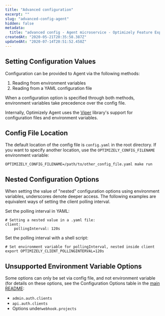```yaml
---
title: "Advanced configuration"
excerpt: ""
slug: "advanced-config-agent"
hidden: false
metadata:
  title: "advanced config - Agent microservice - Optimizely Feature Experimentation"
createdAt: "2020-05-21T20:35:58.387Z"
updatedAt: "2020-07-14T20:51:52.458Z"
---
```


## Setting Configuration Values

Configuration can be provided to Agent via the following methods:

1. Reading from environment variables
2. Reading from a YAML configuration file

When a configuration option is specified through both methods, environment variables take precedence over the config file.

Internally, Optimizely Agent uses the [Viper](https://github.com/spf13/viper) library's support for configuration files and environment variables.

## Config File Location

The default location of the config file is `config.yaml` in the root directory. If you want to specify another location, use the `OPTIMIZELY_CONFIG_FILENAME` environment variable:

```
OPTIMIZELY_CONFIG_FILENAME=/path/to/other_config_file.yaml make run
```

## Nested Configuration Options

When setting the value of "nested" configuration options using environment variables, underscores denote deeper access. The following examples are equivalent ways of setting the client polling interval.

Set the polling interval in YAML:

```
# Setting a nested value in a .yaml file:
client:
    pollingInterval: 120s
```

Set the polling interval with a shell script:

```
# Set environment variable for pollingInterval, nested inside client
export OPTIMIZELY_CLIENT_POLLINGINTERVAL=120s
```

## Unsupported Environment Variable Options

Some options can only be set via config file, and not environment variable (for details on these options, see the Configuration Options table in the [main README](https://github.com/optimizely/agent/blob/master/README.md):

- `admin.auth.clients`
- `api.auth.clients`
- Options under`webhook.projects`
